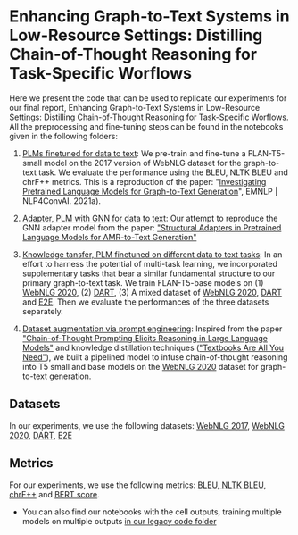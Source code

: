 # Enhancing Graph-to-Text Systems in Low-Resource Settings: Distilling Chain-of-Thought Reasoning for Task-Specific Worflows

Here we present the code that can be used to replicate our experiments for our final report, Enhancing Graph-to-Text Systems in Low-Resource Settings: Distilling Chain-of-Thought Reasoning for Task-Specific Worflows. All the preprocessing and fine-tuning steps can be found in the notebooks given in the following folders:

1. [PLMs finetuned for data to text](https://github.com/davidguzmanp/Graph-to-Text-LLM-with-dataset-augmentation/tree/main/1.%20PLMs%20finetuned%20for%20data%20to%20text): We pre-train and fine-tune a FLAN-T5-small model on the 2017 version of WebNLG dataset for the graph-to-text task. We evaluate the performance using the BLEU, NLTK BLEU and chrF++ metrics. This is a reproduction of the paper: "[Investigating Pretrained Language Models for Graph-to-Text Generation](https://arxiv.org/pdf/2007.08426.pdf)", EMNLP | NLP4ConvAI.
2021a).

2. [Adapter, PLM with GNN for data to text](https://github.com/davidguzmanp/Graph-to-Text-LLM-with-dataset-augmentation/tree/main/2.%20Adapter%2C%20PLM%20with%20GNN%20for%20data%20to%20text): Our attempt to reproduce the GNN adapter model from the paper: ["Structural Adapters in Pretrained Language Models for AMR-to-Text Generation"](https://arxiv.org/pdf/2103.09120.pdf)

3. [Knowledge tansfer, PLM finetuned on different data to text tasks](https://github.com/davidguzmanp/Graph-to-Text-LLM-with-dataset-augmentation/tree/main/3.%20Knowledge%20tansfer%2C%20PLM%20finetuned%20on%20different%20data%20to%20text%20tasks%20): In an effort to harness the potential of multi-task learning, we incorporated supplementary tasks that bear a similar fundamental structure to our primary graph-to-text task. We train FLAN-T5-base models on (1) [WebNLG 2020](https://synalp.gitlabpages.inria.fr/webnlg-challenge/challenge_2020/), (2) [DART](https://github.com/Yale-LILY/dart), (3) A mixed dataset of [WebNLG 2020](https://synalp.gitlabpages.inria.fr/webnlg-challenge/challenge_2020/), [DART](https://github.com/Yale-LILY/dart) and [E2E](https://github.com/tuetschek/e2e-dataset). Then we evaluate the performances of the three datasets separately.

4. [Dataset augmentation via prompt engineering](https://github.com/davidguzmanp/Graph-to-Text-LLM-with-dataset-augmentation/tree/main/4.%20Dataset%20augmentation%20via%20prompt%20engineering):  Inspired from the paper ["Chain-of-Thought Prompting Elicits Reasoning in Large Language Models"](https://arxiv.org/abs/2201.11903) and knowledge distillation techniques (["Textbooks Are All You Need"](https://arxiv.org/abs/2306.11644)), we built a pipelined model to infuse chain-of-thought reasoning into T5 small and base models on the [WebNLG 2020](https://synalp.gitlabpages.inria.fr/webnlg-challenge/challenge_2020/) dataset for graph-to-text generation.

## Datasets

In our experiments, we use the following datasets: [WebNLG 2017](https://webnlg-challenge.loria.fr/challenge_2017/), [WebNLG 2020](https://synalp.gitlabpages.inria.fr/webnlg-challenge/challenge_2020/), [DART](https://github.com/Yale-LILY/dart), [E2E](https://github.com/tuetschek/e2e-dataset)

## Metrics

For our experiments, we use the following metrics: [BLEU, NLTK BLEU, chrF++](https://github.com/WebNLG/GenerationEval) and [BERT score](https://github.com/Tiiiger/bert_score).

* You can also find our notebooks with the cell outputs, training multiple models on multiple outputs [in our legacy code folder](https://github.com/davidguzmanp/Graph-to-Text-LLM-with-dataset-augmentation/tree/main/legacy)
